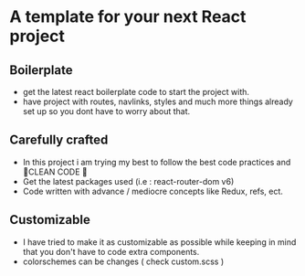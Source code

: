 # A template for your next React project

## Boilerplate
- get the latest react boilerplate code to start the project with.
- have project with routes, navlinks, styles and much more things already set up so you dont have to worry about that.

## Carefully crafted
- In this project i am trying my best to follow the best code practices and 🌟CLEAN CODE 🌟
- Get the latest packages used (i.e : react-router-dom v6)
- Code written with advance / mediocre concepts like Redux, refs, ect.

## Customizable
- I have tried to make it as customizable as possible while keeping in mind that you don't have to code extra components.
- colorschemes can be changes ( check custom.scss )

